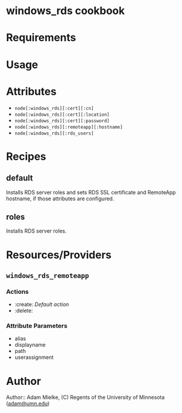 # windows_rds cookbook

# Requirements

# Usage

# Attributes

* `node[:windows_rds][:cert][:cn]`
* `node[:windows_rds][:cert][:location]`
* `node[:windows_rds][:cert][:password]`
* `node[:windows_rds][:remoteapp][:hostname]`
* `node[:windows_rds][:rds_users]`

# Recipes

default
-------
Installs RDS server roles and sets RDS SSL certificate and RemoteApp hostname, if those attributes are configured.

roles
-----
Installs RDS server roles.

# Resources/Providers

`windows_rds_remoteapp`
-----------------------

### Actions

- :create: *Default action*
- :delete:

### Attribute Parameters

- alias
- displayname
- path
- userassignment

# Author

Author:: Adam Mielke, (C) Regents of the University of Minnesota (<adam@umn.edu>)
